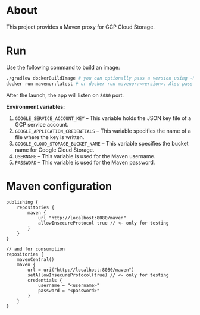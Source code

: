 # About

This project provides a Maven proxy for GCP Cloud Storage.

# Run

Use the following command to build an image:

```sh
./gradlew dockerBuildImage # you can optionally pass a version using -Pversion=<version>
docker run mavenor:latest # or docker run mavenor:<version>. Also pass env variables listed below.
```

After the launch, the app will listen on `8080` port.

**Environment variables:**

1. `GOOGLE_SERVICE_ACCOUNT_KEY` – This variable holds the JSON key file of a GCP service account.
2. `GOOGLE_APPLICATION_CREDENTIALS` – This variable specifies the name of a file where the key is written.
3. `GOOGLE_CLOUD_STORAGE_BUCKET_NAME` – This variable specifies the bucket name for Google Cloud Storage.
4. `USERNAME` – This variable is used for the Maven username.
5. `PASSWORD` – This variable is used for the Maven password.

# Maven configuration

```
publishing {
    repositories {
        maven {
            url "http://localhost:8080/maven"
            allowInsecureProtocol true // <- only for testing
        }
    }
}

// and for consumption
repositories {
    mavenCentral()
    maven {
        url = uri("http://localhost:8080/maven")
        setAllowInsecureProtocol(true) // <- only for testing
        credentials {
            username = "<username>"
            password = "<password>"
        }
    }
}
```